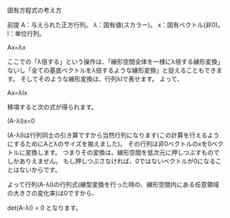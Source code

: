 
固有方程式の考え方

前提
A：与えられた正方行列。
λ：固有値(スカラー)。
x：固有ベクトル(非0)。
I：単位行列。

Ax=λx

ここでの「λ倍する」という操作は、「線形空間全体を一様にλ倍する線形変換」ないし「全ての基底ベクトルをλ倍するような線形変換」と捉えることもできます。
そしてそのような線形変換は、行列λIで表せます。
よって、

Ax=λIx

移項すると次の式が得られます。

(A-λI)x=0

(A-λI)は行列同士の引き算ですから当然行列になります(この計算を行えるようにするためにAとλのサイズを揃えました)。
その行列は非0ベクトルのxを0ベクトルに変換します。
つまりその変換は、線形空間を低次元に押しつぶすものでしかありえません。
もし押しつぶさなければ、0ではないベクトルが0になることはないからです。

よって行列(A-λI)の行列式(線型変換を行った時の、線形空間内にある任意領域の大きさの変化率)は0ですから、

det(A-λI) = 0
となります。







